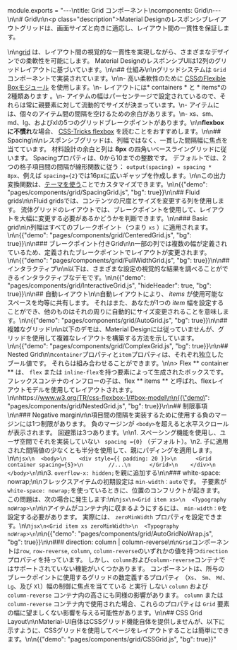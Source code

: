 module.exports = "---\ntitle: Grid コンポーネント\ncomponents: Grid\n---\n\n# Grid\n\n<p class=\"description\">Material Designのレスポンシブレイアウトグリッドは、画面サイズと向きに適応し、レイアウト間の一貫性を保証します。</p>\n\n[grid](https://material.io/design/layout/responsive-layout-grid.html) は、レイアウト間の視覚的な一貫性を実現しながら、さまざまなデザインでの柔軟性を可能にします。 Material DesignのレスポンシブUIは12列のグリッドレイアウトに基づいています。\n\n## 仕組み\n\nグリッドシステムは `Grid` コンポーネントで実装されています。\n\n- 高い柔軟性のために [CSSのFlexible Boxモジュール](https://www.w3.org/TR/css-flexbox-1/) を使用します。\n- レイアウトには* containers * と * items*の2種類あります 。\n- アイテムの幅はパーセンテージで設定されているので、それらは常に親要素に対して流動的でサイズが決まっています。\n- アイテムには、個々のアイテム間の間隔を空けるための余白があります。\n- xs、sm、md、lg、およびxlの5つのグリッドブレークポイントがあります。\n\n**flexboxに不慣れ**な場合、 [CSS-Tricks flexbox](https://css-tricks.com/snippets/css/a-guide-to-flexbox/) を読むことをおすすめします。\n\n## Spacing\n\nレスポンシブグリッドは、列幅ではなく、一貫した間隔幅に焦点を当てています。 材料設計の余白と列は **8px** の四角いベースライングリッドに従います。 Spacingプロパティは、0から10までの整数です。 デフォルトでは、2つの格子項目間の間隔が線形関数に従う： `output(spacing) = spacing * 8px`、例えば `spacing={2}`では16pxに広いギャップを作成します。\n\nこの出力変換関数は、[テーマを使う](/customization/spacing/)ことでカスタマイズできます。\n\n{{\"demo\": \"pages/components/grid/SpacingGrid.js\", \"bg\": true}}\n\n## Fluid grids\n\nFluid gridsでは、コンテンツの尺度とサイズを変更する列を使用します。 流体グリッドのレイアウトでは、ブレークポイントを使用して、レイアウトを大幅に変更する必要があるかどうかを判断できます。\n\n### Basic grid\n\n列幅はすべてのブレークポイント（つまり `xs` ）に適用されます。\n\n{{\"demo\": \"pages/components/grid/CenteredGrid.js\", \"bg\": true}}\n\n### ブレークポイント付きGrid\n\n一部の列では複数の幅が定義されているため、定義されたブレークポイントでレイアウトが変更されます。\n\n{{\"demo\": \"pages/components/grid/FullWidthGrid.js\", \"bg\": true}}\n\n## インタラクティブ\n\n以下は、さまざまな設定の視覚的な結果を調べることができるインタラクティブなデモです。\n\n{{\"demo\": \"pages/components/grid/InteractiveGrid.js\", \"hideHeader\": true, \"bg\": true}}\n\n## 自動レイアウト\n\n自動レイアウトにより、 *items* が使用可能なスペースを均等に共有します。 それはまた、あなたが1つの *item* 幅を設定することができ、他のものはそれの周りに自動的にサイズ変更されることを意味します。\n\n{{\"demo\": \"pages/components/grid/AutoGrid.js\", \"bg\": true}}\n\n## 複雑なグリッド\n\n以下のデモは、Material Designには従っていませんが、グリッドを使用して複雑なレイアウトを構築する方法を示しています。\n\n{{\"demo\": \"pages/components/grid/ComplexGrid.js\", \"bg\": true}}\n\n## Nested Grid\n\n`container`プロパティと`item`プロパティは、それぞれ独立したブール値です。 それらは組み合わせることができます。\n\n> Flex ** container ** は、 `flex` または `inline-flex`を持つ要素によって生成されたボックスです。 フレックスコンテナのインフローの子は、flex ** items ** と呼ばれ、flexレイアウトモデルを使用してレイアウトされます。\n\nhttps://www.w3.org/TR/css-flexbox-1/#box-model\n\n{{\"demo\": \"pages/components/grid/NestedGrid.js\", \"bg\": true}}\n\n## 制限事項\n\n### Negative margin\n\n項目間の間隔を実装するために使用する負のマージンには1つ制限があります。 負のマージンが `<body>`を超えると水平スクロールが表示されます。 回避策は3つあります。\n\n1. スペーシング機能を使用し、ユーザ空間でそれを実装していない ` spacing ={0}` （デフォルト）。\n2. 子に適用された間隔値の少なくとも半分を使用して、親にパディングを適用します。\n\n```jsx\n  <body>\n    <div style={{ padding: 20 }}>\n      <Grid container spacing={5}>\n        //...\n      </Grid>\n    </div>\n  </body>\n```\n\n3. `overflow-x: hidden;`を親に追加する\n\n### white-space: nowrap;\n\nフレックスアイテムの初期設定は `min-width：auto`です。 子要素が`white-space: nowrap;`を使っているときに、位置のコンフリクトが起きます。 この問題は、次の場合に発生します:\n\n```jsx\n<Grid item xs>\n  <Typography noWrap>\n```\n\nアイテムがコンテナ内に収まるようにするには、 `min-width：0`を設定する必要があります。 実際には、 `zeroMinWidth` プロパティを設定できます。\n\n```jsx\n<Grid item xs zeroMinWidth>\n  <Typography noWrap>\n```\n\n{{\"demo\": \"pages/components/grid/AutoGridNoWrap.js\", \"bg\": true}}\n\n### direction: column | column-reverse\n\n`Grid`コンポーネントは`row`, `row-reverse`, `column`, `column-reverse`のいずれかの値を持つ`direction`プロパティを持っています。 しかし、` column `および` column-reverse `コンテナではサポートされていない機能がいくつかあります。 コンポーネントは、所与のブレークポイントに使用するグリッドの数定義するプロパティ （`Xs`、 `Sm`、 `Md`、 `Lg`、及び `Xl`）幅の制御に焦点を当てている と実行 しない ` column ` および ` column-reverse` コンテナ内の高さにも同様の影響があります。 ` column ` または `column-reverse` コンテナ内で使用された場合、これらのプロパティは `Grid` 要素の幅に望ましくない影響を与える可能性があります。\n\n## CSS Grid Layout\n\nMaterial-UI自体はCSSグリッド機能自体を提供しませんが、以下に示すように、CSSグリッドを使用してページをレイアウトすることは簡単にできます。\n\n{{\"demo\": \"pages/components/grid/CSSGrid.js\", \"bg\": true}}"